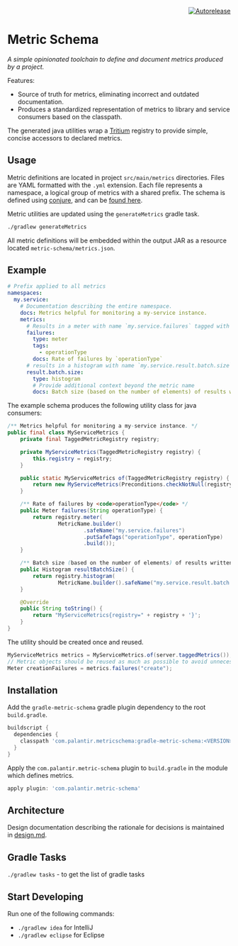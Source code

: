 <p align="right">
<a href="https://autorelease.general.dmz.palantir.tech/palantir/metric-schema"><img src="https://img.shields.io/badge/Perform%20an-Autorelease-success.svg" alt="Autorelease"></a>
</p>

Metric Schema
=============
_A simple opinionated toolchain to define and document metrics produced by a project._

Features:
* Source of truth for metrics, eliminating incorrect and outdated documentation.
* Produces a standardized representation of metrics to library and service consumers based on the classpath.

The generated java utilities wrap a [Tritium](https://github.com/palantir/tritium) registry to provide simple, concise
accessors to declared metrics.

Usage
-----

Metric definitions are located in project `src/main/metrics` directories.
Files are YAML formatted with the `.yml` extension. Each file represents a namespace,
a logical group of metrics with a shared prefix. The schema is defined using [conjure](https://palantir.github.io/conjure),
and can be [found here](metric-schema-api/src/main/conjure/metric-schema-api.yml).

Metric utilities are updated using the `generateMetrics` gradle task.

```bash
./gradlew generateMetrics
```

All metric definitions will be embedded within the output JAR as a resource located `metric-schema/metrics.json`.

Example
-------

```yaml
# Prefix applied to all metrics
namespaces:
  my.service:
    # Documentation describing the entire namespace.
    docs: Metrics helpful for monitoring a my-service instance.
    metrics:
      # Results in a meter with name `my.service.failures` tagged with `{operationType: <value>}`
      failures:
        type: meter
        tags:
          - operationType
        docs: Rate of failures by `operationType`
      # results in a histogram with name `my.service.result.batch.size` and no tags.
      result.batch.size:
        type: histogram
        # Provide additional context beyond the metric name
        docs: Batch size (based on the number of elements) of results written to s3.
```

The example schema produces the following utility class for java consumers:

```java
/** Metrics helpful for monitoring a my-service instance. */
public final class MyServiceMetrics {
    private final TaggedMetricRegistry registry;

    private MyServiceMetrics(TaggedMetricRegistry registry) {
        this.registry = registry;
    }

    public static MyServiceMetrics of(TaggedMetricRegistry registry) {
        return new MyServiceMetrics(Preconditions.checkNotNull(registry, "TaggedMetricRegistry"));
    }

    /** Rate of failures by <code>operationType</code> */
    public Meter failures(String operationType) {
        return registry.meter(
                MetricName.builder()
                        .safeName("my.service.failures")
                        .putSafeTags("operationType", operationType)
                        .build());
    }

    /** Batch size (based on the number of elements) of results written to s3. */
    public Histogram resultBatchSize() {
        return registry.histogram(
                MetricName.builder().safeName("my.service.result.batch.size").build());
    }

    @Override
    public String toString() {
        return "MyServiceMetrics{registry=" + registry + '}';
    }
}
```

The utility should be created once and reused.
```java
MyServiceMetrics metrics = MyServiceMetrics.of(server.taggedMetrics());
// Metric objects should be reused as much as possible to avoid unnecessary lookups
Meter creationFailures = metrics.failures("create");
```

Installation
------------

Add the `gradle-metric-schema` gradle plugin dependency to the root `build.gradle`.
```groovy
buildscript {
  dependencies {
    classpath 'com.palantir.metricschema:gradle-metric-schema:<VERSION>'   
  }
}
```

Apply the `com.palantir.metric-schema` plugin to `build.gradle` in the module which defines metrics.
```groovy
apply plugin: 'com.palantir.metric-schema'
```

Architecture
------------
Design documentation describing the rationale for decisions is maintained in [design.md](docs/design.md).

Gradle Tasks
------------
`./gradlew tasks` - to get the list of gradle tasks


Start Developing
----------------
Run one of the following commands:

* `./gradlew idea` for IntelliJ
* `./gradlew eclipse` for Eclipse
